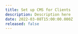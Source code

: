 ```yaml
---
title: Set up CMS for Clients
description: Description here
date: 2022-03-08T15:00:00.000Z
released: false
---
```

